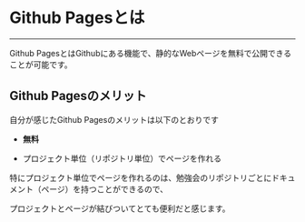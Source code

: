 # Github Pagesとは

---

Github PagesとはGithubにある機能で、静的なWebページを無料で公開できることが可能です。

## Github Pagesのメリット

自分が感じたGithub Pagesのメリットは以下のとおりです

* **無料**

* プロジェクト単位（リポジトリ単位）でページを作れる

特にプロジェクト単位でページを作れるのは、勉強会のリポジトリごとにドキュメント（ページ）を持つことができるので、

プロジェクトとページが結びついてとても便利だと感じます。

